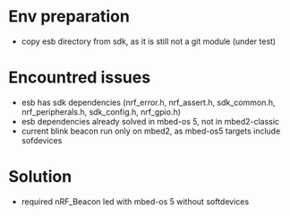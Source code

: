 # Env preparation
* copy esb directory from sdk, as it is still not a git module (under test)

# Encountred issues
* esb has sdk dependencies (nrf_error.h, nrf_assert.h, sdk_common.h, nrf_peripherals.h, sdk_config.h, nrf_gpio.h)
* esb dependencies already solved in mbed-os 5, not in mbed2-classic
* current blink beacon run only on mbed2, as mbed-os5 targets include sofdevices

# Solution
* required nRF_Beacon led with mbed-os 5 without softdevices
